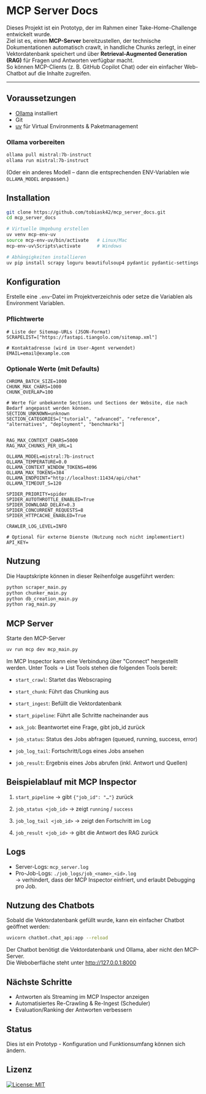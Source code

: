 # MCP Server Docs

Dieses Projekt ist ein Prototyp, der im Rahmen einer Take-Home-Challenge entwickelt wurde.  
Ziel ist es, einen **MCP-Server** bereitzustellen, der technische Dokumentationen automatisch crawlt, in handliche Chunks zerlegt, in einer Vektordatenbank speichert und über **Retrieval-Augmented Generation (RAG)** für Fragen und Antworten verfügbar macht.  
So können MCP-Clients (z. B. GitHub Copilot Chat) oder ein einfacher Web-Chatbot auf die Inhalte zugreifen.

---

## Voraussetzungen

- [Ollama](https://ollama.com/) installiert  
- Git  
- [uv](https://github.com/astral-sh/uv) für Virtual Environments & Paketmanagement  

### Ollama vorbereiten
```bash
ollama pull mistral:7b-instruct
ollama run mistral:7b-instruct
```
(Oder ein anderes Modell – dann die entsprechenden ENV-Variablen wie `OLLAMA_MODEL` anpassen.)

## Installation
```bash
git clone https://github.com/tobiask42/mcp_server_docs.git
cd mcp_server_docs

# Virtuelle Umgebung erstellen
uv venv mcp-env-uv
source mcp-env-uv/bin/activate   # Linux/Mac
mcp-env-uv\Scripts\activate      # Windows

# Abhängigkeiten installieren
uv pip install scrapy loguru beautifulsoup4 pydantic pydantic-settings "pydantic[email]" chromadb mcp fastapi
```
## Konfiguration
Erstelle eine `.env`-Datei im Projektverzeichnis oder setze die Variablen als Environment Variablen.

### Pflichtwerte
```env
# Liste der Sitemap-URLs (JSON-Format)
SCRAPELIST=["https://fastapi.tiangolo.com/sitemap.xml"]

# Kontaktadresse (wird im User-Agent verwendet)
EMAIL=email@example.com
```
### Optionale Werte (mit Defaults)
```env
CHROMA_BATCH_SIZE=1000
CHUNK_MAX_CHARS=1000
CHUNK_OVERLAP=100

# Werte für unbekannte Sections und Sections der Website, die nach Bedarf angepasst werden können.
SECTION_UNKNOWN=unknown
SECTION_CATEGORIES=["tutorial", "advanced", "reference", "alternatives", "deployment", "benchmarks"]


RAG_MAX_CONTEXT_CHARS=5000
RAG_MAX_CHUNKS_PER_URL=1

OLLAMA_MODEL=mistral:7b-instruct
OLLAMA_TEMPERATURE=0.0
OLLAMA_CONTEXT_WINDOW_TOKENS=4096
OLLAMA_MAX_TOKENS=384
OLLAMA_ENDPOINT="http://localhost:11434/api/chat"
OLLAMA_TIMEOUT_S=120

SPIDER_PRIORITY=spider
SPIDER_AUTOTHROTTLE_ENABLED=True
SPIDER_DOWNLOAD_DELAY=0.3
SPIDER_CONCURRENT_REQUESTS=8
SPIDER_HTTPCACHE_ENABLED=True

CRAWLER_LOG_LEVEL=INFO

# Optional für externe Dienste (Nutzung noch nicht implementiert)
API_KEY=
```
## Nutzung
Die Hauptskripte können in dieser Reihenfolge ausgeführt werden:
```bash
python scraper_main.py
python chunker_main.py
python db_creation_main.py
python rag_main.py
```
## MCP Server
Starte den MCP-Server
```bash
uv run mcp dev mcp_main.py
```
Im MCP Inspector kann eine Verbindung über "Connect" hergestellt werden.
Unter Tools → List Tools stehen die folgenden Tools bereit:

- `start_crawl`: Startet das Webscraping

- `start_chunk`: Führt das Chunking aus

- `start_ingest`: Befüllt die Vektordatenbank

- `start_pipeline`: Führt alle Schritte nacheinander aus

- `ask_job`: Beantwortet eine Frage, gibt job_id zurück

- `job_status`: Status des Jobs abfragen (queued, running, success, error)

- `job_log_tail`: Fortschritt/Logs eines Jobs ansehen

- `job_result`: Ergebnis eines Jobs abrufen (inkl. Antwort und Quellen)

## Beispielablauf mit MCP Inspector
1.  `start_pipeline` → gibt `{"job_id": "…"}` zurück

2.  `job_status <job_id>` → zeigt `running` / `success`

3.  `job_log_tail <job_id>` → zeigt den Fortschritt im Log

4.  `job_result <job_id>` → gibt die Antwort des RAG zurück
## Logs
- Server-Logs: `mcp_server.log`
- Pro-Job-Logs: `./job_logs/job_<name>_<id>.log`<br>
→ verhindert, dass der MCP Inspector einfriert, und erlaubt Debugging pro Job.
## Nutzung des Chatbots
Sobald die Vektordatenbank gefüllt wurde, kann ein einfacher Chatbot geöffnet werden:
```bash
uvicorn chatbot.chat_api:app --reload
```
Der Chatbot benötigt die Vektordatenbank und Ollama, aber nicht den MCP-Server.<br>
Die Weboberfläche steht unter http://127.0.0.1:8000
## Nächste Schritte
- Antworten als Streaming im MCP Inspector anzeigen
- Automatisiertes Re-Crawling & Re-Ingest (Scheduler)
- Evaluation/Ranking der Antworten verbessern
## Status
Dies ist ein Prototyp - Konfiguration und Funktionsumfang können sich ändern.

## Lizenz
[![License: MIT](https://img.shields.io/badge/License-MIT-yellow.svg)](https://opensource.org/licenses/MIT)
